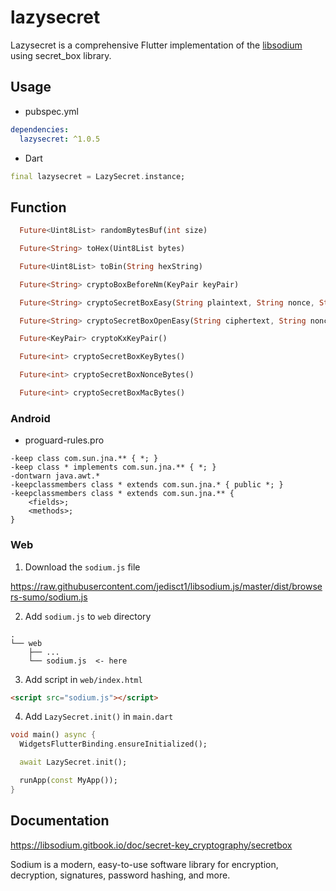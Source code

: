 # lazysecret

Lazysecret is a comprehensive Flutter implementation of the [libsodium](https://libsodium.gitbook.io/doc/secret-key_cryptography/secretbox) using secret_box library.

## Usage

- pubspec.yml

```yaml
dependencies:
  lazysecret: ^1.0.5
```

- Dart

```dart
final lazysecret = LazySecret.instance;
```

## Function

```dart
  Future<Uint8List> randomBytesBuf(int size)

  Future<String> toHex(Uint8List bytes)

  Future<Uint8List> toBin(String hexString)

  Future<String> cryptoBoxBeforeNm(KeyPair keyPair)

  Future<String> cryptoSecretBoxEasy(String plaintext, String nonce, String key)

  Future<String> cryptoSecretBoxOpenEasy(String ciphertext, String nonce, String key)

  Future<KeyPair> cryptoKxKeyPair()

  Future<int> cryptoSecretBoxKeyBytes()

  Future<int> cryptoSecretBoxNonceBytes()

  Future<int> cryptoSecretBoxMacBytes()
```


### Android

- proguard-rules.pro

```
-keep class com.sun.jna.** { *; }
-keep class * implements com.sun.jna.** { *; }
-dontwarn java.awt.*
-keepclassmembers class * extends com.sun.jna.* { public *; }
-keepclassmembers class * extends com.sun.jna.** {
    <fields>;
    <methods>;
}
```

### Web

1. Download the `sodium.js` file

https://raw.githubusercontent.com/jedisct1/libsodium.js/master/dist/browsers-sumo/sodium.js

2. Add `sodium.js` to `web` directory

```
.
└── web
    ├── ...
    └── sodium.js  <- here
```

3. Add script in `web/index.html`

```html
<script src="sodium.js"></script>
```

4. Add `LazySecret.init()` in `main.dart`

```dart
void main() async {
  WidgetsFlutterBinding.ensureInitialized();

  await LazySecret.init();

  runApp(const MyApp());
}
```

## Documentation

https://libsodium.gitbook.io/doc/secret-key_cryptography/secretbox

Sodium is a modern, easy-to-use software library for encryption, decryption, signatures, password hashing, and more.

